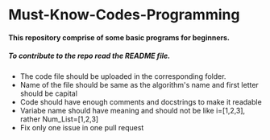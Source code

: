 # Must-Know-Codes-Programming

<h4>This repository comprise of some basic programs for beginners.</h4>

<h5> To contribute to the repo read the README file.</h5>

* The code file should be uploaded in the corresponding folder.
* Name of the file should be same as the algorithm's name and first letter should be capital
* Code should have enough comments and docstrings to make it readable
* Variabe name should have meaning and should not be like i=[1,2,3], rather Num_List=[1,2,3]
* Fix only one issue in one pull request

